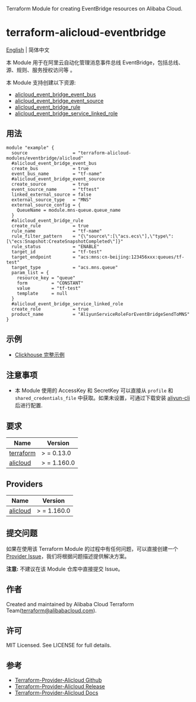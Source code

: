 Terraform Module for creating EventBridge resources on Alibaba Cloud.

terraform-alicloud-eventbridge
=====================================================================

[English](README.md) | 简体中文

本 Module 用于在阿里云自动化管理消息事件总线 EventBridge，包括总线、源、规则、服务授权访问等
。

本 Module 支持创建以下资源:

* [alicloud_event_bridge_event_bus](https://registry.terraform.io/providers/aliyun/alicloud/latest/docs/resources/event_bridge_event_bus)
* [alicloud_event_bridge_event_source](https://registry.terraform.io/providers/aliyun/alicloud/latest/docs/resources/event_bridge_event_source)
* [alicloud_event_bridge_rule](https://registry.terraform.io/providers/aliyun/alicloud/latest/docs/resources/event_bridge_rule)
* [alicloud_event_bridge_service_linked_role](https://registry.terraform.io/providers/aliyun/alicloud/latest/docs/resources/event_bridge_service_linked_role)

## 用法

```hcl
module "example" {
  source                 = "terraform-alicloud-modules/eventbridge/alicloud"
  #alicloud_event_bridge_event_bus
  create_bus             = true
  event_bus_name         = "tf-name"
  #alicloud_event_bridge_event_source
  create_source          = true
  event_source_name      = "tftest"
  linked_external_source = false
  external_source_type   = "MNS"
  external_source_config = {
    QueueName = module.mns-queue.queue_name
  }
  #alicloud_event_bridge_rule
  create_rule            = true
  rule_name              = "tf-name"
  rule_filter_pattern    = "{\"source\":[\"acs.ecs\"],\"type\":[\"ecs:Snapshot:CreateSnapshotCompleted\"]}"
  rule_status            = "ENABLE"
  target_id              = "tf-test"
  target_endpoint        = "acs:mns:cn-beijing:123456xxx:queues/tf-test"
  target_type            = "acs.mns.queue"
  param_list = {
    resource_key = "queue"
    form         = "CONSTANT"
    value        = "tf-test"
    template     = null
  }
  #alicloud_event_bridge_service_linked_role
  create_role            = true
  product_name           = "AliyunServiceRoleForEventBridgeSendToMNS"
}
```
## 示例

* [Clickhouse 完整示例](https://github.com/terraform-alicloud-modules/terraform-alicloud-eventbridge/tree/main/examples/complete)

## 注意事项

* 本 Module 使用的 AccessKey 和 SecretKey 可以直接从 `profile` 和 `shared_credentials_file`
  中获取。如果未设置，可通过下载安装 [aliyun-cli](https://github.com/aliyun/aliyun-cli#installation) 后进行配置.

## 要求

| Name | Version |
|------|---------|
| <a name="requirement_terraform"></a> [terraform](#requirement\_terraform) | > = 0.13.0 |
| <a name="requirement_alicloud"></a> [alicloud](#requirement\_alicloud) | > = 1.160.0 |

## Providers

| Name | Version |
|------|---------|
| <a name="provider_alicloud"></a> [alicloud](#provider\_alicloud) | > = 1.160.0 |

## 提交问题

如果在使用该 Terraform Module
的过程中有任何问题，可以直接创建一个 [Provider Issue](https://github.com/aliyun/terraform-provider-alicloud/issues/new)，我们将根据问题描述提供解决方案。

**注意:** 不建议在该 Module 仓库中直接提交 Issue。

## 作者

Created and maintained by Alibaba Cloud Terraform Team(terraform@alibabacloud.com).

## 许可

MIT Licensed. See LICENSE for full details.

## 参考

* [Terraform-Provider-Alicloud Github](https://github.com/aliyun/terraform-provider-alicloud)
* [Terraform-Provider-Alicloud Release](https://releases.hashicorp.com/terraform-provider-alicloud/)
* [Terraform-Provider-Alicloud Docs](https://registry.terraform.io/providers/aliyun/alicloud/latest/docs)

